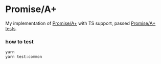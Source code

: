 # Promise/A+

My implementation of [Promise/A+](https://promisesaplus.com/) with TS support, passed [Promise/A+ tests](https://github.com/promises-aplus/promises-tests).

### how to test

```bash
yarn
yarn test:common
```
